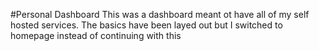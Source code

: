 #Personal Dashboard
This was a dashboard meant ot have all of my self hosted services. The basics have been layed out but I switched to homepage instead of continuing with this
